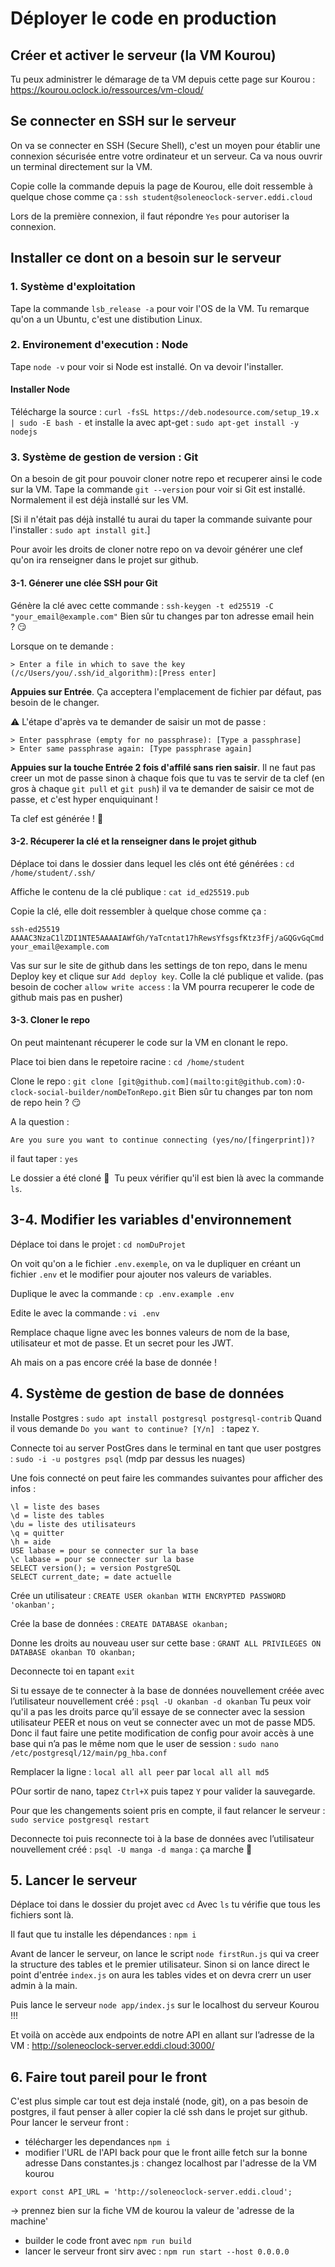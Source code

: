 # Déployer le code en production

## Créer et activer le serveur (la VM Kourou)

Tu peux administrer le démarage de ta VM depuis cette page sur Kourou : https://kourou.oclock.io/ressources/vm-cloud/

## Se connecter en SSH sur le serveur

On va se connecter en SSH (Secure Shell), c'est un moyen pour établir une connexion sécurisée entre votre ordinateur et un serveur. Ca va nous ouvrir un terminal directement sur la VM.

Copie colle la commande depuis la page de Kourou, elle doit ressemble à quelque chose comme ça : `ssh student@soleneoclock-server.eddi.cloud` 

Lors de la première connexion, il faut répondre `Yes` pour autoriser la connexion.

## Installer ce dont on a besoin sur le serveur

### 1. Système d'exploitation

Tape la commande `lsb_release -a` pour voir l'OS de la VM.
Tu remarque qu'on a un Ubuntu, c'est une distibution Linux.

### 2. Environement d'execution : Node

Tape `node -v` pour voir si Node est installé. 
On va devoir l'installer.

#### Installer Node

Télécharge la source : `curl -fsSL https://deb.nodesource.com/setup_19.x | sudo -E bash -`
et installe la avec apt-get : `sudo apt-get install -y nodejs`

### 3. Système de gestion de version : Git

On a besoin de git pour pouvoir cloner notre repo et recuperer ainsi le code sur la VM.
Tape la commande `git --version` pour voir si Git est installé. Normalement il est déjà installé sur les VM.

[Si il n'était pas déjà installé tu aurai du taper la commande suivante pour l'installer : `sudo apt install git`.]

Pour avoir les droits de cloner notre repo on va devoir générer une clef qu'on ira renseigner dans le projet sur github.

#### 3-1. Génerer une clée SSH pour Git

Génère la clé avec cette commande : 
`ssh-keygen -t ed25519 -C "your_email@example.com"`
Bien sûr tu changes par ton adresse email hein ? 😏

Lorsque on te demande :
```
> Enter a file in which to save the key (/c/Users/you/.ssh/id_algorithm):[Press enter]
```
**Appuies sur Entrée**. Ça acceptera l'emplacement de fichier par défaut, pas besoin de le changer.

⚠️ L'étape d'après va te demander de saisir un mot de passe :

```
> Enter passphrase (empty for no passphrase): [Type a passphrase]
> Enter same passphrase again: [Type passphrase again]
```
**Appuies sur la touche Entrée 2 fois d'affilé sans rien saisir**. Il ne faut pas creer un mot de passe sinon à chaque fois que tu vas te servir de ta clef (en gros à chaque `git pull` et `git push`) il va te demander de saisir ce mot de passe, et c'est hyper enquiquinant !

Ta clef est générée ! 🥳

#### 3-2. Récuperer la clé et la renseigner dans le projet github

Déplace toi dans le dossier dans lequel les clés ont été générées :
`cd /home/student/.ssh/`

Affiche le contenu de la clé publique : 
`cat id_ed25519.pub`

Copie la clé, elle doit ressembler à quelque chose comme ça : 
```
ssh-ed25519 AAAAC3NzaC1lZDI1NTE5AAAAIAWfGh/YaTcntat17hRewsYfsgsfKtz3fFj/aGQGvGqCmd your_email@example.com
```

Vas sur sur le site de github dans les settings de ton repo, dans le menu 
Deploy key et clique sur `Add deploy key`.
Colle la clé publique et valide.
(pas besoin de cocher `allow write access` : la VM pourra recuperer le code de github mais pas en pusher)

#### 3-3. Cloner le repo

On peut maintenant récuperer le code sur la VM en clonant le repo.

Place toi bien dans le repetoire racine :
`cd /home/student`

Clone le repo : 
`git clone [git@github.com](mailto:git@github.com):O-clock-social-builder/nomDeTonRepo.git`
Bien sûr tu changes par ton nom de repo hein ? 😏

A la question :
```
Are you sure you want to continue connecting (yes/no/[fingerprint])?
```
il faut taper : `yes`

Le dossier a été cloné 🥳 
Tu peux vérifier qu'il est bien là avec la commande `ls`.

## 3-4. Modifier les variables d'environnement

Déplace toi dans le projet :
`cd nomDuProjet`

On voit qu'on a le fichier `.env.exemple`, on va le dupliquer en créant un fichier `.env` et le modifier pour ajouter nos valeurs de variables.

Duplique le avec la commande : 
`cp .env.example .env` 

Edite le avec la commande : 
`vi .env` 

Remplace chaque ligne avec les bonnes valeurs de nom de la base, utilisateur et mot de passe. Et un secret pour les JWT.

Ah mais on a pas encore créé la base de donnée !

## 4. Système de gestion de base de données

Installe Postgres : 
`sudo apt install postgresql postgresql-contrib`
Quand il vous demande `Do you want to continue? [Y/n] ` : tapez `Y`.

Connecte toi au server PostGres dans le terminal en tant que user postgres : 
`sudo -i -u postgres psql` (mdp par dessus les nuages)

Une fois connecté on peut faire les commandes suivantes pour afficher des infos : 
```
\l = liste des bases
\d = liste des tables
\du = liste des utilisateurs
\q = quitter
\h = aide
USE labase = pour se connecter sur la base
\c labase = pour se connecter sur la base
SELECT version(); = version PostgreSQL
SELECT current_date; = date actuelle
```

Crée un utilisateur : 
`CREATE USER okanban WITH ENCRYPTED PASSWORD 'okanban';`

Crée la base de données :
`CREATE DATABASE okanban;`

Donne les droits au nouveau user sur cette base : 
`GRANT ALL PRIVILEGES ON DATABASE okanban TO okanban;`

Deconnecte toi en tapant `exit`

Si tu essaye de te connecter à la base de données nouvellement créée avec l’utilisateur nouvellement créé :
`psql -U okanban -d okanban`
Tu peux voir qu'il a pas les droits parce qu’il essaye de se connecter avec la session utilisateur PEER et nous on veut se connecter avec un mot de passe MD5.
Donc il faut faire une petite modification de config pour avoir accès à une base qui n’a pas le même nom que le user de session : 
`sudo nano /etc/postgresql/12/main/pg_hba.conf`

Remplacer la ligne : 
`local all all peer` par `local all all md5`

POur sortir de nano, tapez `Ctrl+X` puis tapez `Y` pour valider la sauvegarde.

Pour que les changements soient pris en compte, il faut relancer le serveur : 
`sudo service postgresql restart`

Deconnecte toi puis reconnecte toi à la base de données avec l’utilisateur nouvellement créé :
`psql -U manga -d manga` : ça marche 🥳

## 5. Lancer le serveur 

Déplace toi dans le dossier du projet avec `cd` 
Avec `ls` tu vérifie que tous les fichiers sont là.

Il faut que tu installe les dépendances : `npm i`

Avant de lancer le serveur, on lance le script `node firstRun.js` qui va creer la structure des tables et le premier utilisateur. Sinon si on lance direct le point d'entrée `index.js` on aura les tables vides et on devra crerr un user admin à la main.

Puis lance le serveur `node app/index.js` sur le localhost du serveur Kourou !!!

Et voilà on accède aux endpoints de notre API en allant sur l’adresse de la VM : http://soleneoclock-server.eddi.cloud:3000/

## 6. Faire tout pareil pour le front

C'est plus simple car tout est deja instalé (node, git), on a pas besoin de postgres, il faut penser à aller copier la clé ssh dans le projet sur github.
Pour lancer le serveur front : 
- télécharger les dependances `npm i`
- modifier l'URL de l'API back pour que le front aille fetch sur la bonne adresse
Dans constantes.js : changez localhost par l'adresse de la VM kourou
```
export const API_URL = 'http://soleneoclock-server.eddi.cloud';
```
-> prennez bien sur la fiche VM de kourou la valeur de 'adresse de la machine' 

- builder le code front avec `npm run build` 
- lancer le serveur front sirv avec : `npm run start --host 0.0.0.0`

